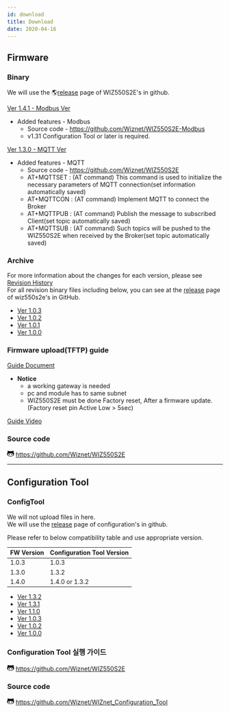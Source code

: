 ```yaml
---
id: download
title: Download
date: 2020-04-16
---
```


## Firmware

### Binary

We will use the 🌎[release](https://github.com/Wiznet/WIZ550S2E/releases) page of WIZ550S2E's in github.

<a href="https://github.com/Wiznet/WIZ550S2E-Modbus/releases/download/v1.4.1/Binary_v141.zip" target="_blank">Ver 1.4.1 - Modbus Ver</a> 
 - Added features - Modbus 
    - Source code - https://github.com/Wiznet/WIZ550S2E-Modbus 
    - v1.31 Configuration Tool or later is required. 

<a href="https://github.com/Wiznet/WIZ550S2E/releases/download/v1.3.0/Binary_v130.zip" target="_blank">Ver 1.3.0 - MQTT Ver</a> 
  - Added features - MQTT 
    - Source code - https://github.com/Wiznet/WIZ550S2E 
    - AT+MQTTSET : (AT command) This command is used to initialize the necessary parameters of MQTT connection(set information automatically saved) 
    - AT+MQTTCON : (AT command) Implement MQTT to connect the Broker 
    - AT+MQTTPUB : (AT command) Publish the message to subscribed Client(set topic automatically saved) 
    - AT+MQTTSUB : (AT command) Such topics will be pushed to the WIZ550S2E when received by the Broker(set topic automatically saved) 

### Archive

For more information about the changes for each version, please see
[Revision History](https://github.com/Wiznet/WIZ550S2E/blob/master/README.md#RevisionHistory)  
For all revision binary files including below, you can see at the
[release](https://github.com/Wiznet/WIZ550S2E/releases) page of
wiz550s2e's in GitHub.

  - <a href="/img/products/wiz550s2e/binary_v1.0.3.zip" target="_blank">Ver 1.0.3</a>
  - <a href="/img/products/wiz550s2e/binary_v1.0.2.zip" target="_blank">Ver 1.0.2</a>
  - <a href="/img/products/wiz550s2e/binary_v1.0.1.zip" target="_blank">Ver 1.0.1</a>
  - <a href="/img/products/wiz550s2e/wiz550s2e.zip" target="_blank">Ver 1.0.0</a>

### Firmware upload(TFTP) guide

<a href="/img/products/wiz550s2e/wiz550s2e_fw_uploading_tftp.pdf" target="_blank">Guide Document</a>  

-  **Notice**
   - a working gateway is needed
   - pc and module has to same subnet
   - WIZ550S2E must be done Factory reset, After a firmware update. (Factory reset pin Active Low > 5sec)

[Guide Video](/img/products/wiz550s2e/without_subtitle.mp4)

### Source code

![](/img/products/w5500/w5500_evb/icons/github.png)
<https://github.com/Wiznet/WIZ550S2E>

-----

## Configuration Tool

### ConfigTool

We will not upload files in here.  
We will use the [release](https://github.com/Wiznet/WIZnet_Configuration_Tool/releases)
page of configuration's in github.  

Please refer to below compatibility table and use appropriate version.

| FW Version | Configuration Tool Version |
|------------|----------------------------|
| 1.0.3      | 1.0.3                      |
| 1.3.0      | 1.3.2                      |
| 1.4.0      | 1.4.0 or 1.3.2             |



- [Ver 1.3.2](https://github.com/Wiznet/WIZnet_Configuration_Tool/releases/download/1.3.2/WIZnet_Configuration_Tool.jar)
- [Ver 1.3.1](https://github.com/Wiznet/WIZnet_Configuration_Tool/releases/download/v1.3.1/WIZnet_Configuration_Tool.jar)  
- <a href="/img/products/wiz550s2e/wiznet_configuration_tool_ver1.10.zip" target="_blank">Ver 1.1.0</a>  
- <a href="/img/products/wiz550sr/wiz550sr_download/wiznet_configuration_tool_ver1.03.zip" target="_blank">Ver 1.0.3</a>  
- <a href="/img/products/wiz550s2e/wiznet_configuration_tool_ver1.02.zip" target="_blank">Ver 1.0.2</a>  
- <a href="/img/products/wiz550s2e/wiz550s2e_configuration_tool_ver1.00_0724.zip" target="_blank">Ver 1.0.0</a>


### Configuration Tool 실행 가이드

![](/img/github.png)
<https://github.com/Wiznet/WIZ550S2E>

### Source code

![](/img/github.png)
<https://github.com/Wiznet/WIZnet_Configuration_Tool>
